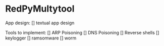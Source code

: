 # RedPyMultytool

App design: 
  [] textual app design

Tools to implement:
  [] ARP Poisoning
  [] DNS Poisoning
  [] Reverse shells
  [] keylogger
  [] ramsomware
  [] worm
